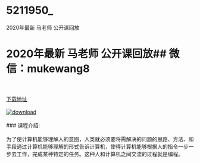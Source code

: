 # 5211950_
2020年最新 马老师 公开课回放
# 2020年最新 马老师 公开课回放## 微信：mukewang8
<br/></br>[下载地址](http://www.36tz.cn/article/5211950 "下载地址")
<br/></br>[![download](http://36tz.cn/muke_img/2020_04_2-35.png "下载地址")](http://www.36tz.cn/article/5211950 "下载地址")
<br/></br>### 课程介绍:<br/></br>为了使计算机能够理解人的意图，人类就必须要将需解决的问题的思路、方法、和手段通过计算机能够理解的形式告诉计算机，使得计算机能够根据人的指令一步一步去工作，完成某种特定的任务。这种人和计算机之间交流的过程就是编程。

 

 
